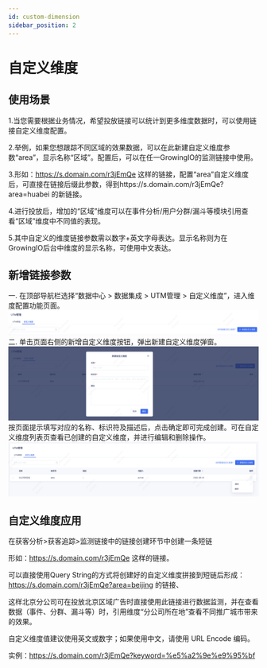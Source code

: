 ```yaml
---
id: custom-dimension
sidebar_position: 2
---
```

# 自定义维度

## 使用场景

1.当您需要根据业务情况，希望投放链接可以统计到更多维度数据时，可以使用链接自定义维度配置。

2.举例，如果您想跟踪不同区域的效果数据，可以在此新建自定义维度参数“area”，显示名称“区域”。配置后，可以在任一GrowingIO的监测链接中使用。

3.形如：https://s.domain.com/r3jEmQe 这样的链接，配置“area”自定义维度后，可直接在链接后缀此参数，得到https://s.domain.com/r3jEmQe?area=huabei 的新链接。

4.进行投放后，增加的“区域”维度可以在事件分析/用户分群/漏斗等模块引用查看“区域”维度中不同值的表现。

5.其中自定义的维度链接参数需以数字+英文字母表达。显示名称则为在GrowingIO后台中维度的显示名称，可使用中文表达。

## 新增链接参数

一. 在顶部导航栏选择“数据中心 > 数据集成 > UTM管理 > 自定义维度”，进入维度配置功能页面。
![图 1](/img/%E8%87%AA%E5%AE%9A%E4%B9%89%E7%BB%B4%E5%BA%A6%E9%A6%96%E9%A1%B5_utm-dimension.png)  
二. 单击页面右侧的新增自定义维度按钮，弹出新建自定义维度弹窗。
![图 2](/img/%E6%96%B0%E5%BB%BA%E8%87%AA%E5%AE%9A%E4%B9%89%E7%BB%B4%E5%BA%A6_utm-dimension.png)  
按页面提示填写对应的名称、标识符及描述后，点击确定即可完成创建。可在自定义维度列表页查看已创建的自定义维度，并进行编辑和删除操作。
![图 3](/img/%E8%87%AA%E5%AE%9A%E4%B9%89%E7%BB%B4%E5%BA%A6%E5%88%97%E8%A1%A8%E9%A1%B5_utm-dimension.png)  


## 自定义维度应用

在获客分析>获客追踪>监测链接中的链接创建环节中创建一条短链

形如：https://s.domain.com/r3jEmQe 这样的链接。

可以直接使用Query String的方式将创建好的自定义维度拼接到短链后形成：https://s.domain.com/r3jEmQe?area=beijing 的链接、

这样北京分公司可在投放北京区域广告时直接使用此链接进行数据监测，并在查看数据（事件、分群、漏斗等）时，引用维度“分公司所在地”查看不同推广城市带来的效果。

自定义维度值建议使用英文或数字；如果使用中文，请使用 URL Encode 编码。

实例：https://s.domain.com/r3jEmQe?keyword=%e5%a2%9e%e9%95%bf